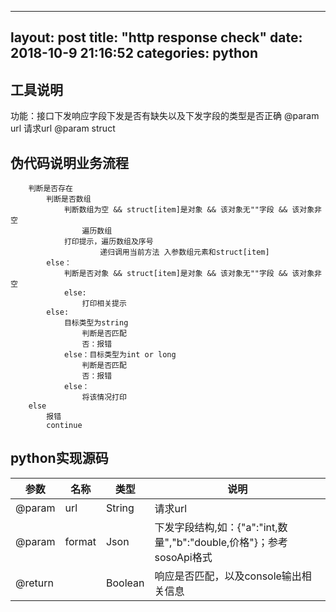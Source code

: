 
---
layout: post
title: "http response check"
date:   2018-10-9 21:16:52
categories: python
---

## 工具说明
功能：接口下发响应字段下发是否有缺失以及下发字段的类型是否正确
@param url     请求url
@param struct
## 伪代码说明业务流程
```
    判断是否存在
        判断是否数组
        	判断数组为空 && struct[item]是对象 && 该对象无""字段 && 该对象非空
    			遍历数组
            打印提示，遍历数组及序号
    				递归调用当前方法 入参数组元素和struct[item]    		
    	else：
            判断是否对象 && struct[item]是对象 && 该对象无""字段 && 该对象非空            
            else:
                打印相关提示    		
    	else:
    		目标类型为string
                判断是否匹配
                否：报错
            else：目标类型为int or long
                判断是否匹配
                否：报错
            else：
                将该情况打印    		
    else
    	报错
    	continue
```

## python实现源码
| 参数 | 名称 | 类型 | 说明 |
| ------ | ------ | ------ | ------ |
| @param | url | String | 请求url |
| @param | format | Json | 下发字段结构,如：{"a":"int,数量","b":"double,价格"}；参考sosoApi格式 |
| @return |   | Boolean | 响应是否匹配，以及console输出相关信息 |


